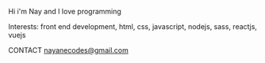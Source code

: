 Hi i'm Nay and I love programming 

Interests: front end development, html, css, javascript, nodejs, sass, reactjs, vuejs
           
CONTACT
nayanecodes@gmail.com

<!---
nayanecodes/nayanecodes is a ✨ special ✨ repository because its `README.md` (this file) appears on your GitHub profile.
You can click the Preview link to take a look at your changes.
--->
